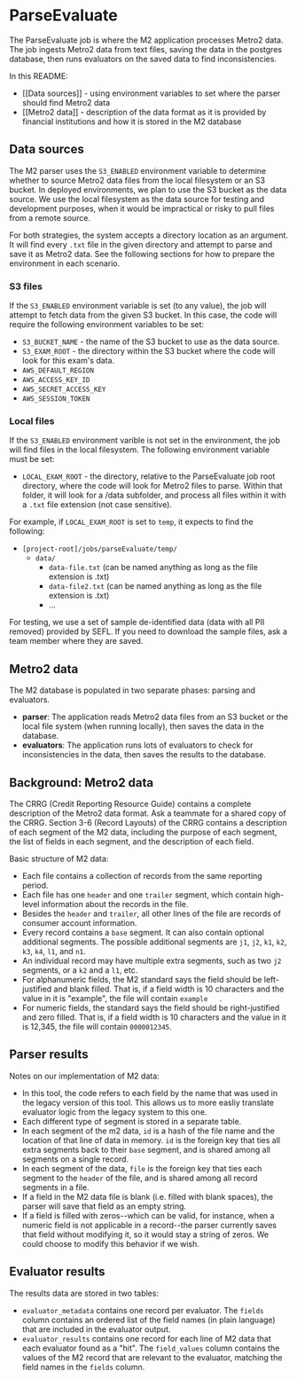 # ParseEvaluate

The ParseEvaluate job is where the M2 application processes Metro2 data.
The job ingests Metro2 data from text files, saving the data in the postgres database,
then runs evaluators on the saved data to find inconsistencies.

In this README:
- [[Data sources]] - using environment variables to set where the parser should find Metro2 data
- [[Metro2 data]] - description of the data format as it is provided by financial institutions and how it is stored in the M2 database

## Data sources

The M2 parser uses the `S3_ENABLED` environment variable to determine whether to source Metro2 data files from the local filesystem or an S3 bucket.
In deployed environments, we plan to use the S3 bucket as the data source.
We use the local filesystem as the data source for testing and development purposes, when it would be impractical or risky to pull files from a remote source.

For both strategies, the system accepts a directory location as an argument.
It will find every `.txt` file in the given directory and attempt to parse and save it as Metro2 data.
See the following sections for how to prepare the environment in each scenario.

### S3 files

If the `S3_ENABLED` environment variable is set (to any value), the job will attempt to fetch data from the given S3 bucket.
In this case, the code will require the following environment variables to be set:
- `S3_BUCKET_NAME` - the name of the S3 bucket to use as the data source.
- `S3_EXAM_ROOT` - the directory within the S3 bucket where the code will look for this exam's data.
- `AWS_DEFAULT_REGION`
- `AWS_ACCESS_KEY_ID`
- `AWS_SECRET_ACCESS_KEY`
- `AWS_SESSION_TOKEN`

### Local files

If the `S3_ENABLED` environment varible is not set in the environment, the job will find files in the local filesystem.
The following environment variable must be set:
- `LOCAL_EXAM_ROOT` - the directory, relative to the ParseEvaluate job root directory, where the code will look for Metro2 files to parse. Within that folder, it will look for a /data subfolder, and process all files within it with a `.txt` file extension (not case sensitive).

For example, if `LOCAL_EXAM_ROOT` is set to `temp`, it expects to find the following:
- `[project-root]/jobs/parseEvaluate/temp/`
  - `data/`
    - `data-file.txt` (can be named anything as long as the file extension is .txt)
    - `data-file2.txt` (can be named anything as long as the file extension is .txt)
    - ...

For testing, we use a set of sample de-identified data (data with all PII removed) provided by SEFL.
If you need to download the sample files, ask a team member where they are saved.

## Metro2 data

The M2 database is populated in two separate phases: parsing and evaluators.
- **parser**: The application reads Metro2 data files from an S3 bucket or the local file system (when running locally), then saves the data in the database.
- **evaluators**: The application runs lots of evaluators to check for inconsistencies in the data, then saves the results to the database.

## Background: Metro2 data

The CRRG (Credit Reporting Resource Guide) contains a complete description of the Metro2 data format.
Ask a teammate for a shared copy of the CRRG.
Section 3-6 (Record Layouts) of the CRRG contains a description of each segment of the M2 data,
including the purpose of each segment, the list of fields in each segment, and the description of each field.

Basic structure of M2 data:
- Each file contains a collection of records from the same reporting period.
- Each file has one `header` and one `trailer` segment, which contain high-level information about the records in the file.
- Besides the `header` and `trailer`, all other lines of the file are records of consumer account information.
- Every record contains a `base` segment. It can also contain optional additional segments. The possible additional segments are `j1`, `j2`, `k1`, `k2`, `k3`, `k4`, `l1`, and `n1`.
- An individual record may have multiple extra segments, such as two `j2` segments, or a `k2` and a `l1`, etc.
- For alphanumeric fields, the M2 standard says the field should be left-justified and blank filled. That is, if a field width is 10 characters and the value in it is "example", the file will contain `example   `.
- For numeric fields, the standard says the field should be right-justified and zero filled. That is, if a field width is 10 characters and the value in it is 12,345, the file will contain `0000012345`.

## Parser results

Notes on our implementation of M2 data:
- In this tool, the code refers to each field by the name that was used in the legacy version of this tool. This allows us to more easliy translate evaluator logic from the legacy system to this one.
- Each different type of segment is stored in a separate table.
- In each segment of the m2 data, `id` is a hash of the file name and the location of that line of data in memory. `id` is the foreign key that ties all extra segments back to their `base` segment, and is shared among all segments on a single record.
- In each segment of the data, `file` is the foreign key that ties each segment to the `header` of the file, and is shared among all record segments in a file.
- If a field in the M2 data file is blank (i.e. filled with blank spaces), the parser will save that field as an empty string.
- If a field is filled with zeros--which can be valid, for instance, when a numeric field is not applicable in a record--the parser currently saves that field without modifying it, so it would stay a string of zeros. We could choose to modify this behavior if we wish.

## Evaluator results

The results data are stored in two tables:
- `evaluator_metadata` contains one record per evaluator. The `fields` column contains an ordered list of the field names (in plain language) that are included in the evaluator output.
- `evaluator_results` contains one record for each line of M2 data that each evaluator found as a "hit". The `field_values` column contains the values of the M2 record that are relevant to the evaluator, matching the field names in the `fields` column.

